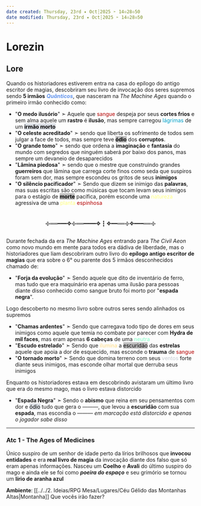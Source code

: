```yaml
---
date created: Thursday, 23rd ✦ Oct┆2025 ➣ 14▫28▫50 
date modified: Thursday, 23rd ✦ Oct┆2025 ➣ 14▫28▫50 
---
```

# Lorezin
## Lore
Quando os historiadores estiverem entra na casa do epílogo do antigo escritor de magias, descobriram seu livro de invocação dos seres supremos sendo **5 irmãos** <span style="font-style:italic; font-weight:bold; color:rgb(100, 149, 237)">Quânticos</span>, que nasceram na *The Machine Ages* quando o primeiro irmão conhecido como:
- "**O medo ilusório**" ➣ Aquele que <span style="color:rgb(180, 0, 0)">sangue</span> despeja por seus **cortes frios** e sem alma aquele um **rastro** é **ilusão**, mas sempre carregou <span style="color:rgb(0, 160, 200)">lágrimas</span> de um <mark style="background: #CACFD9A6;"><span style="font-weight:bold; color:rgb(0, 0, 0)">irmão morto</span></mark>
- "**O celeste acreditado**" ➣ sendo que liberta os sofrimento de todos sem julgar a face de todos, mas sempre teve <mark style="background: rgb(190, 190, 190);"><span style="font-weight:bold; color:rgb(0, 0, 0)">ódio</span></mark> dos **corruptos**.
- "**O grande tomo**" ➣ sendo que ordena a **imaginação** e **fantasia** do mundo com segredos que ninguém saberá por baixo dos panos, mas sempre um devaneio de desaparecidos
- "**Lâmina piedosa**" ➣ sendo que o mestre que construindo grandes **guerreiros** que lâmina que carrega corte finos como seda que suspiros foram sem dor, mas sempre escondeu os gritos de seus **inimigos**
- "**O silêncio pacificador**" ➣ Sendo que dizem se inimigo das **palavras**, mas suas escritas são como músicas que tocam levam seus inimigos para o estágio de <mark style="background: rgb(190, 190, 190);"><span style="font-weight:bold; color:rgb(0, 0, 0)">morte</span></mark> pacífica, porém esconde uma <span style="color:rgb(255, 255, 127)">natureza</span> agressiva de uma <span style="color:rgb(255, 255, 127)">planta</span> <span style="color:rgb(180, 0, 0)">espinhosa</span>

<br>
<center>
࿇══━━━✥࿇══━━━━✥ ┇ ✥━━══࿇✥━━━══࿇
</center>

Durante fechada da era *The Machine Ages* entrando para *The Civil Aeon* como novo mundo em mente para todos era dádiva de liberdade, mas o historiadores que liam descobriram outro livro do **epílogo antigo escritor de magias** que era sobre o 6° ou parente dos 5 irmãos desconhecidos chamado de:
- "**Forja da evolução**" ➣ Sendo aquele que dito de inventário de ferro, mas tudo que era maquinário era apenas uma ilusão para pessoas diante disso conhecido como sangue bruto foi morto por "**espada negra**".

Logo descoberto no mesmo livro sobre outros seres sendo alinhados os supremos
- "**Chamas ardentes**" ➣ Sendo que carregava todo tipo de dores em seus inimigos como aquele que temia no combate por parecer com **Hydra de mil faces**, mas eram apenas **6 cabeças** de uma <span style="color:rgb(127, 255, 197)">neutra</span>
- "**Escudo estrelado**" ➣ Sendo que <span style="color:rgb(255, 218, 127)">ilumina</span> a <mark style="background:rgb(190, 190, 190);"><span style="color:rgb(0, 0, 0)">escuridão</span></mark> das **estrelas** aquele que apoia a dor de esquecido, mas esconde o **trauma** de <span style="color:rgb(180, 0, 0)">sangue</span> 
- "**O tornado morto**" ➣ Sendo que domina terreno com seus <span style="color:rgb(196, 202, 209)">ventos</span> forte diante seus inimigos, mas esconde olhar mortal que derruba seus inimigos

Enquanto os historiadores estava em descobrindo avistaram um último livro que era do mesmo mago, mas o livro estava distorcido
- "**Espada Negra**" ➣ Sendo o **abismo** que reina em seu pensamentos com dor e <mark style="background: #CACFD9A6;"><span style="color:rgb(0, 0, 0)">ódio</span></mark> tudo que gera o ———, que levou a **escuridão** com sua **espada**, mas escondia o ———
*em marcação está distorcido e apenas o jogador sabe disso*

---
### Atc 1 - The Ages of Medicines
Único suspiro de um senhor de idade perto da lírios brilhosos que **invocou entidades** e era **real livro de magia** da invocação diante dos falso que só eram apenas informações.
Nasceu um **Coelho** e **Avali** do último suspiro do mago e ainda ele se foi como ***poeira do espaço*** e seu grimório se tornou um **lírio de aranha azul**

**Ambiente**: [[../../2. Ideias/RPG Mesa/Lugares/Céu Gélido das Montanhas Altas|Montanha]]
Que vocês irão fazer?